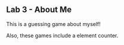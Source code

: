 ## Lab 3 - About Me

This is a guessing game about myself!

Also, these games include a element counter.
